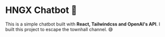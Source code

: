 # HNGX Chatbot 🚀

This is a simple chatbot built with **React, Tailwindcss and OpenAI's API**. I built this project to escape the townhall channel. 😅
